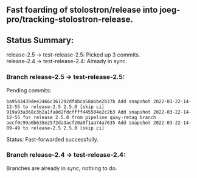 ## Fast foarding of stolostron/release into joeg-pro/tracking-stolostron-release.

## Status Summary:

release-2.5 -> test-release-2.5: Picked up 3 commits.  
release-2.4 -> test-release-2.4: Already in sync.  

### Branch release-2.5 -> test-release-2.5:

Pending commits:

```
ba9543439dee2466c361292df4bca58a6be2b37b Add snapshot 2022-03-22-14-12-55 to release-2.5 2.5.0 [skip ci]
919a93a368c3b2a1fa8d2fdcffff445504e2c2b3 Add snapshot 2022-03-22-14-12-55 for release 2.5.0 from pipeline quay-retag branch
aecf0c99a0b638e2572da3acf20a0f1aa74a7635 Add snapshot 2022-03-22-14-09-49 to release-2.5 2.5.0 [skip ci]
```

Status: Fast-forwarded successfully.

### Branch release-2.4 -> test-release-2.4:

Branches are already in sync, nothing to do.
